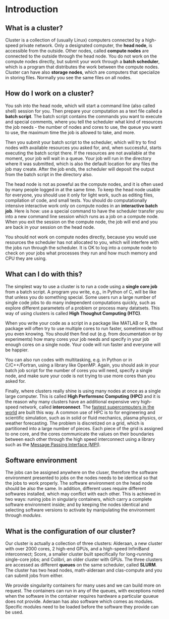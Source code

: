 # Introduction

## What is a cluster?

Cluster is a collection of (usually Linux) computers connected by a high-speed private network. 
Only a designated computer, the **head node**, is accessible from the outside. 
Other nodes, called **compute nodes** are connected to
the outside through the head node. You do not work on the compute nodes directly, but submit your work through a **batch scheduler**,
which is a program that distributes the work between the compute nodes. 
Cluster can have also **storage nodes**, which are computers that specialize in storing files. Normally you see 
the same files on all nodes.

## How do I work on a cluster?

You ssh into the head node, which will start a command line (also called shell) session for you.
Then prepare your computation as a text file called a **batch script**. The batch script 
contains the commands you want to execute and special comments, 
where you tell the scheduler what kind of resources the job needs - the number of nodes and cores to use,
the queue you want to use, the maximum time the job is allowed to take, and more. 

Then you submit your batch script to the scheduler, which will try to find nodes with available resources you
asked for, and, when successful, starts executing the batch script there. If the resources are not available
at the moment, your job will wait in a queue. Your job will run in the directory where it was submitted,
which is also the default location for any files the job may create. After the job ends, 
the scheduler will deposit the output from the batch script in the directory also.

The head node is not as poweful as the compute nodes, and it is often used by many people logged in at the 
same time. To keep the head node usable for everyone, you should use it only for light work, such as 
editing files, compilation of code, and small tests. 
You should do computationally intensive interactive work only on compute nodes in an **interactive batch job**. 
Here is how: use a special command to have the scheduler transfer you into a new command line session which runs 
as a job on a compute node. When you exit the session on the compute node, the job will end and you are
back in your session on the head node.

You should not work on compute nodes directly, because you would use resources the scheduler has not
allocated to you, which will interfere with the jobs run through the scheduler. 
It is OK to log into a compute node to check on  your jobs what processes they run and how 
much memory and CPU they are using. 

## What can I do with this?  

The simplest way to use a cluster is to run a code using a **single core job** from a batch script. 
A program you write, e.g., in Python of C, will be like that unless you do something special. Some users run
a large number of single code jobs to do many independent computations quickly, such as explore
different parametets of a problem or process many datatsets. This way of using clusters is called 
**High Thoughut Computing (HTC)**.

When you write your code as a script in a package like MATLAB or R, the package will often try to use
multiple cores to run faster, sometimes without you even knowing. You should then find out (e.g. from
documentation or by experiments) how many cores your job needs and specify in your job enough
cores on a single node. Your code will run faster and everyone will be happier.

You can also run codes with multitasking, e.g. in Python or in C/C++/Fortran, using a library like 
OpenMP. Again, you should ask in your batch job script for the number of cores you will need, 
specify a single node, and make sure your code is not trying to use more cores than you asked for.

Finally, where clusters really shine is using many nodes at once as a single large computer. This is called 
**High Performsnc Computing (HPC)** and it is the reason why many clusters have an additional expensive
very high-speed network, called **interconnect**.  The 
[fastest supercomputers in the world](https://top500.org) are built this way. A common use of HPC is to for
engineering and scientific simulation, such as in solid or fluid mechanics, plasma physics, or weather
forecasting. The problem is discretized on a grid, which is partitioned into a large number of pieces. 
Each piece of the grid is assigned to one core, and the cores communicate
the values on their boundaries between each other through the high speed interconnect using a library such as
the [Message Passing Interface (MPI)](https://en.wikipedia.org/wiki/Message_Passing_Interface).

## Software environment

The jobs can be assigned anywhere on the cluser, therefore the software environment presented to jobs on the
nodes needs to be identical so that the jobs to work properly. The software environment on the head node
should be also the same. In addition, different uses require different softwares installed, which may conflict
with each other. This is achieved in two ways: runing jobs in singulariy containers, which 
carry a complete software environment inside; and by keeping the nodes identical and selecting software versions 
to activate by manipulating the environment through *modules*.

## What is the configuration of our cluster?

Our cluster is actually a collection of three clusters: Alderaan, a new cluster with over 2000 cores, 
2 high-end GPUs, and a high-speed InfiniBand interconnect; Score, a smaller cluster built specifically for
long-running single-core jobs; and Colibri, an older cluster with GPUs. The three clusters are accessed
as different **queues** on the same scheduler, called **SLURM**. The cluster has two head nodes,
math-alderaan and clas-compute and you can submit jobs from either.

We provide singularity containers for many uses and we can build more on request. The containers can run in any
of the queues, with exceptions noted when the software in the container requires hardware a particular quueue
does not provide. Aderaan has also software which comes as modules. Specific modules need to be loaded
before the software they provide can be used.
